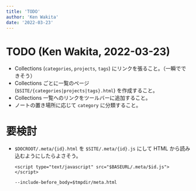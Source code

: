 ```yaml
---
title: 'TODO'
author: 'Ken Wakita'
date: '2022-03-23'
---
```


# TODO (Ken Wakita, 2022-03-23)

- Collections (`categories`, `projects`, `tags`) にリンクを張ること。（一瞬でできそう）
- Collections ごとに一覧のページ (`$SITE/{categories|projects|tags}.html`) を作成すること。
- Collections 一覧へのリンクをツールバーに追加すること。
- ノートの置き場所に応じて `category` に分類すること。

# 要検討

- `$DOCROOT/.meta/{id}.html` を `$SITE/.meta/{id}.js` にして HTML から読み込むようにしたらよさそう。

    ~~~ {$tmpdir/meta.html}
    <script type="text/javascript" src="$BASEURL/.meta/$id.js"></script>
    ~~~

    `--include-before_body=$tmpdir/meta.html`
